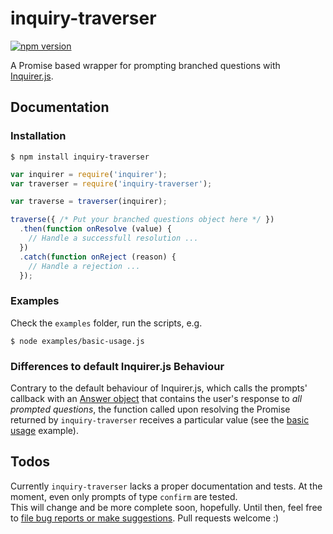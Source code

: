 # inquiry-traverser

[![npm version](https://badge.fury.io/js/inquiry-traverser.svg)](https://badge.fury.io/js/inquiry-traverser)

A Promise based wrapper for prompting branched questions with [Inquirer.js](https://github.com/sboudrias/Inquirer.js).

## Documentation

### Installation

```
$ npm install inquiry-traverser
```

```JavaScript
var inquirer = require('inquirer');
var traverser = require('inquiry-traverser');

var traverse = traverser(inquirer);

traverse({ /* Put your branched questions object here */ })
  .then(function onResolve (value) {
    // Handle a successfull resolution ...
  })
  .catch(function onReject (reason) {
    // Handle a rejection ...
  });
```

### Examples

Check the `examples` folder, run the scripts, e.g.

```
$ node examples/basic-usage.js
```

### Differences to default Inquirer.js Behaviour

Contrary to the default behaviour of Inquirer.js, which calls the prompts' callback with an [Answer object](https://github.com/sboudrias/Inquirer.js#answers) that contains the user's response to _all prompted questions_, the function called upon resolving the Promise returned by `inquiry-traverser` receives a particular value (see the [basic usage](https://github.com/ta2edchimp/inquiry-traverser/blob/master/examples/basic-usage.js) example).

## Todos

Currently `inquiry-traverser` lacks a proper documentation and tests. At the moment, even only prompts of type `confirm` are tested.  
This will change and be more complete soon, hopefully. Until then, feel free to [file bug reports or make suggestions](https://github.com/ta2edchimp/inquiry-traverser/issues). Pull requests welcome :)
